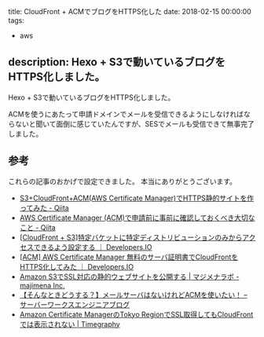 title: CloudFront + ACMでブログをHTTPS化した
date: 2018-02-15 00:00:00
tags:
- aws

description: Hexo + S3で動いているブログをHTTPS化しました。
---

Hexo + S3で動いているブログをHTTPS化しました。

ACMを使うにあたって申請ドメインでメールを受信できるようにしなければならないと聞いて面倒に感じていたんですが、SESでメールも受信できて無事完了しました。


## 参考

これらの記事のおかげで設定できました。
本当にありがとうございます。

* [S3+CloudFront+ACM(AWS Certificate Manager)でHTTPS静的サイトを作ってみた - Qiita](https://qiita.com/toshihirock/items/914f408cd565b66fe9f9)
* [AWS Certificate Manager (ACM)で申請前に事前に確認しておくべき大切なこと - Qiita](https://qiita.com/toshihirock/items/cf4e6d8afa08beaa728c)
* [[CloudFront + S3]特定バケットに特定ディストリビューションのみからアクセスできるよう設定する ｜ Developers.IO](https://dev.classmethod.jp/cloud/aws/cloudfront-s3-origin-access-identity/)
* [[ACM] AWS Certificate Manager 無料のサーバ証明書でCloudFrontをHTTPS化してみた ｜ Developers.IO](https://dev.classmethod.jp/cloud/aws/acm-cloudfront-ssl/)
* [Amazon S3でSSL対応の静的ウェブサイトを公開する | マジメナラボ - majimena Inc.](https://blog.majimena.co.jp/tech/2016/03/31/aws-ssl.html)
* [【そんなときどうする？】メールサーバはないけれどACMを使いたい！ &#8211; サーバーワークスエンジニアブログ](http://blog.serverworks.co.jp/tech/2016/06/30/acm-auth-method/)
* [Amazon Certificate ManagerのTokyo RegionでSSL取得してもCloudFrontでは表示されない | Timegraphy](https://thetimegraphy.com/aws-amazon-certificate-manager-tokyo-region-does-not-support-cloudfront/)

